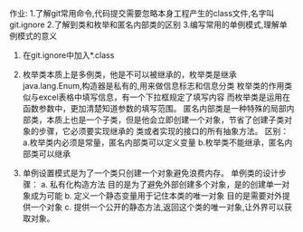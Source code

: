作业:
1.了解git常用命令,代码提交需要忽略本身工程产生的class文件,名字叫git.ignore
2.了解到类和枚举和匿名内部类的区别
3.编写常用的单例模式,理解单例模式的意义

1. 在git.ignore中加入*.class
2. 枚举类本质上是多例类，他是不可以被继承的，枚举类是继承java.lang.Enum,构造器是私有的,用来做信息标志和信息分类
枚举类的作用类似与excel表格中填写信息，有一个下拉框规定了填写内容 而枚举类是运用在函数参数中，更加清楚知道参数的填写范围。
匿名内部类是一种特殊的局部内部类，本质上也是一个子类，但是他会立即创建一个对象，节省了创建子类对象的步骤，它必须要实现继承的
类或者实现的接口的所有抽象方法。
区别：a.枚举类内必须是常量，匿名内部类可以定义变量
b.枚举类不能继承，匿名内部类可以继承

3. 单例设置模式是为了一个类只创建一个对象避免浪费内存。
单例类的设计步骤：
a. 私有化构造方法 目的是为了避免外部创建多个对象，是的创建单一对象成为可能
b. 定义一个静态变量用于记住本类的唯一对象 目的是需要对外提供一个对象
c. 提供一个公开的静态方法,返回这个类的唯一对象,让外界可以获取对象。